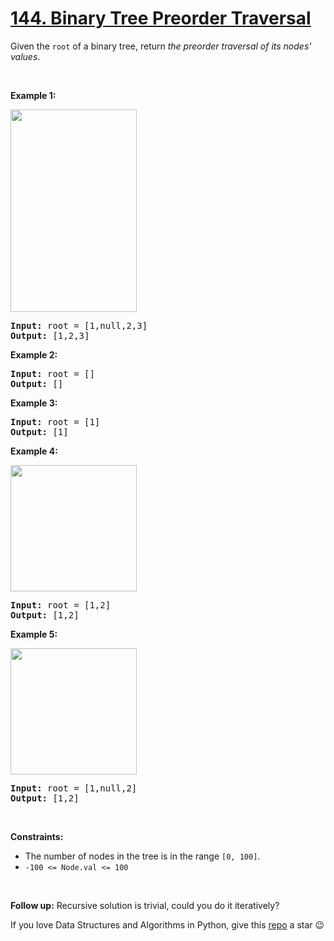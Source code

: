 # [144. Binary Tree Preorder Traversal][title]

<p>Given the <code>root</code> of a binary tree, return <em>the preorder traversal of its nodes' values</em>.</p>
<p> </p>
<p><strong>Example 1:</strong></p>
<img alt="" src="https://assets.leetcode.com/uploads/2020/09/15/inorder_1.jpg" style="width: 202px; height: 324px;"/>
<pre><strong>Input:</strong> root = [1,null,2,3]
<strong>Output:</strong> [1,2,3]
</pre>
<p><strong>Example 2:</strong></p>
<pre><strong>Input:</strong> root = []
<strong>Output:</strong> []
</pre>
<p><strong>Example 3:</strong></p>
<pre><strong>Input:</strong> root = [1]
<strong>Output:</strong> [1]
</pre>
<p><strong>Example 4:</strong></p>
<img alt="" src="https://assets.leetcode.com/uploads/2020/09/15/inorder_5.jpg" style="width: 202px; height: 202px;"/>
<pre><strong>Input:</strong> root = [1,2]
<strong>Output:</strong> [1,2]
</pre>
<p><strong>Example 5:</strong></p>
<img alt="" src="https://assets.leetcode.com/uploads/2020/09/15/inorder_4.jpg" style="width: 202px; height: 202px;"/>
<pre><strong>Input:</strong> root = [1,null,2]
<strong>Output:</strong> [1,2]
</pre>
<p> </p>
<p><strong>Constraints:</strong></p>
<ul>
<li>The number of nodes in the tree is in the range <code>[0, 100]</code>.</li>
<li><code>-100 &lt;= Node.val &lt;= 100</code></li>
</ul>
<p> </p>
<p><strong>Follow up:</strong> Recursive solution is trivial, could you do it iteratively?</p>


If you love Data Structures and Algorithms in Python, give this [repo][me] a star :wink:

[title]: https://leetcode.com/problems/binary-tree-preorder-traversal
[me]: https://github.com/bumblebee211196/awesome-python-leetcode